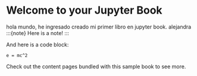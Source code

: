 # Welcome to your Jupyter Book

hola mundo, he ingresado creado mi primer libro en jupyter book.
alejandra
:::{note}
Here is a note!
:::

And here is a code block:

```
e = mc^2
```

Check out the content pages bundled with this sample book to see more.
